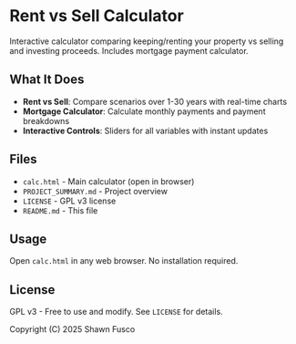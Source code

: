 # Rent vs Sell Calculator

Interactive calculator comparing keeping/renting your property vs selling and investing proceeds. Includes mortgage payment calculator.

## What It Does
- **Rent vs Sell**: Compare scenarios over 1-30 years with real-time charts
- **Mortgage Calculator**: Calculate monthly payments and payment breakdowns
- **Interactive Controls**: Sliders for all variables with instant updates

## Files
- `calc.html` - Main calculator (open in browser)
- `PROJECT_SUMMARY.md` - Project overview
- `LICENSE` - GPL v3 license
- `README.md` - This file

## Usage
Open `calc.html` in any web browser. No installation required.

## License
GPL v3 - Free to use and modify. See `LICENSE` for details.

Copyright (C) 2025 Shawn Fusco